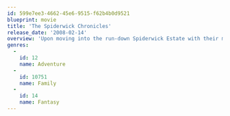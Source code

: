 ```yaml
---
id: 599e7ee3-4662-45e6-9515-f62b4b0d9521
blueprint: movie
title: 'The Spiderwick Chronicles'
release_date: '2008-02-14'
overview: 'Upon moving into the run-down Spiderwick Estate with their mother, twin brothers Jared and Simon Grace, along with their sister Mallory, find themselves pulled into an alternate world full of faeries and other creatures.'
genres:
  -
    id: 12
    name: Adventure
  -
    id: 10751
    name: Family
  -
    id: 14
    name: Fantasy
---
```

